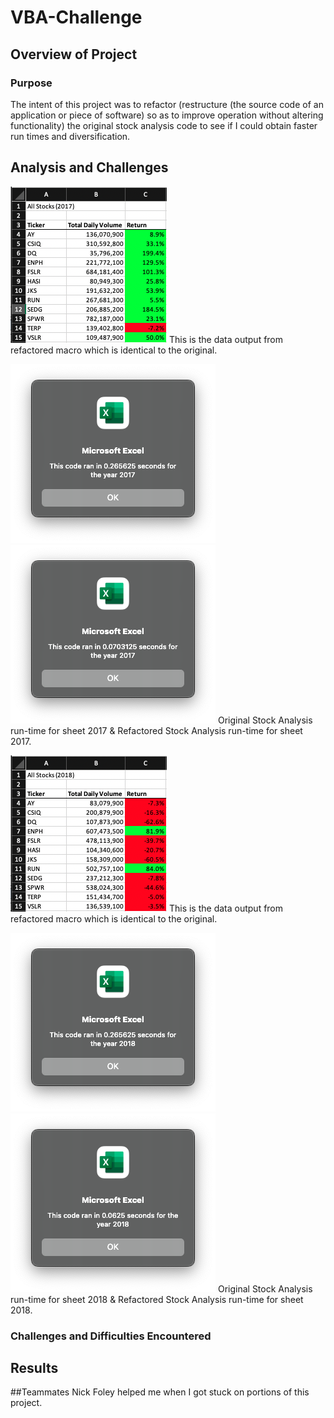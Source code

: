 # VBA-Challenge

## Overview of Project

### Purpose

The intent of this project was to refactor (restructure (the source code of an application or piece of software) so as to improve operation without altering functionality) the original stock analysis code to see if I could obtain faster run times and diversification. 

## Analysis and Challenges

![VBA Challenge 2017 Data](Resources/VBA_Challenge_2017_Data.png)
This is the data output from refactored macro which is identical to the original.

![2017 Original](Resources/VBA_Challenge_2017_Original.png) ![2017 Refactored](Resources/VBA_Challenge_2017.png)
Original Stock Analysis run-time for sheet 2017 & Refactored Stock Analysis run-time for sheet 2017.



![VBA Challenge 2018 Data](Resources/VBA_Challenge_2018_Data.png)
This is the data output from refactored macro which is identical to the original.

![2018 Original](Resources/VBA_Challenge_2018_Original1.png) ![2018 Refactored](Resources/VBA_Challenge_2018.png)
Original Stock Analysis run-time for sheet 2018 & Refactored Stock Analysis run-time for sheet 2018.




### Challenges and Difficulties Encountered



## Results



##Teammates
Nick Foley helped me when I got stuck on portions of this project.
